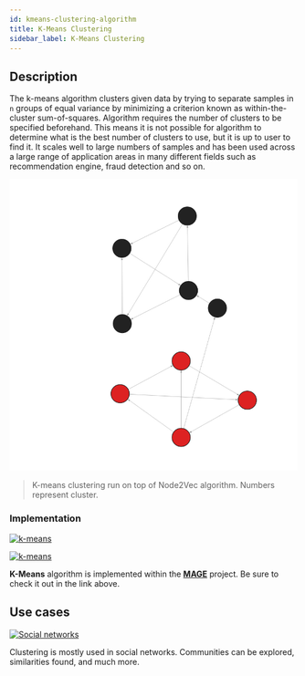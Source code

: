```yaml
---
id: kmeans-clustering-algorithm
title: K-Means Clustering
sidebar_label: K-Means Clustering
---
```


## Description

The k-means algorithm clusters given data by trying to separate samples in `n` groups of equal variance by minimizing a criterion known as 
within-the-cluster sum-of-squares. 
Algorithm requires the number of clusters to be specified beforehand. This means it is not possible for algorithm to determine
what is the best number of clusters to use, but it is up to user to find it. It scales well to large numbers of samples and has been used 
across a large range of application areas in many different fields such as recommendation engine, fraud detection and so on.


![k-means clustering](../../data/algorithms/machine-learning-graph-analytics/kmeans-clustering.png)
> K-means clustering run on top of Node2Vec algorithm. Numbers represent cluster.



### Implementation

[![k-means](https://img.shields.io/badge/KMeans-Implementation-FB6E00?logo=github&style=for-the-badge)](https://github.com/memgraph/mage/blob/main/python/kmeans.py)

[![k-means](https://img.shields.io/badge/KMeans-Documentation-FCC624?style=for-the-badge&logo=python&logoColor=white)](/mage/query-modules/python/kmeans-clustering)

**K-Means** algorithm is implemented within the
[**MAGE**](https://github.com/memgraph/mage) project. Be sure to check it out in the
link above.

## Use cases

[![Social
networks](https://img.shields.io/badge/Social_networks-Application-8A477F?style=for-the-badge)](/use-cases/social-media.md)

Clustering is mostly used in social networks. Communities
can be explored, similarities found, and much more.
